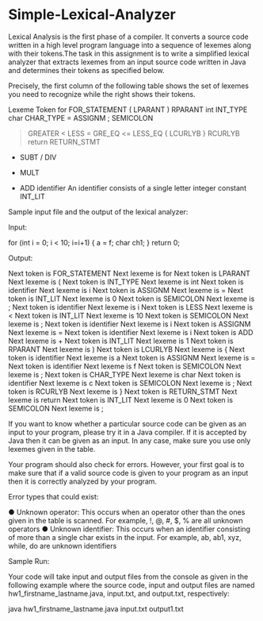 # Simple-Lexical-Analyzer

Lexical Analysis is the first phase of a compiler. It converts a source code written in a
high level program language into a sequence of lexemes along with their tokens.The
task in this assignment is to write a simplified lexical analyzer that extracts lexemes
from an input source code written in Java and determines their tokens as specified
below.

Precisely, the first column of the following table shows the set of lexemes you need to
recognize while the right shows their tokens.

Lexeme Token
for FOR_STATEMENT
( LPARANT
) RPARANT
int INT_TYPE
char CHAR_TYPE
= ASSIGNM
; SEMICOLON
> GREATER
< LESS
>= GRE_EQ
<= LESS_EQ
{ LCURLYB
} RCURLYB
return RETURN_STMT
- SUBT
/ DIV
* MULT
+ ADD
identifier An identifier consists of a single letter
integer constant INT_LIT

Sample input file and the output of the lexical analyzer:

Input:

for (int i = 0; i < 10; i=i+1)
{
a = f;
char ch1;
}
return 0;

Output:

Next token is FOR_STATEMENT Next lexeme is for
Next token is LPARANT Next lexeme is (
Next token is INT_TYPE Next lexeme is int
Next token is identifier Next lexeme is i
Next token is ASSIGNM Next lexeme is =
Next token is INT_LIT Next lexeme is 0
Next token is SEMICOLON Next lexeme is ;
Next token is identifier Next lexeme is i
Next token is LESS Next lexeme is <
Next token is INT_LIT Next lexeme is 10
Next token is SEMICOLON Next lexeme is ;
Next token is identifier Next lexeme is i
Next token is ASSIGNM Next lexeme is =
Next token is identifier Next lexeme is i
Next token is ADD Next lexeme is +
Next token is INT_LIT Next lexeme is 1
Next token is RPARANT Next lexeme is )
Next token is LCURLYB Next lexeme is {
Next token is identifier Next lexeme is a
Next token is ASSIGNM Next lexeme is =
Next token is identifier Next lexeme is f
Next token is SEMICOLON Next lexeme is ;
Next token is CHAR_TYPE Next lexeme is char
Next token is identifier Next lexeme is c
Next token is SEMICOLON Next lexeme is ;
Next token is RCURLYB Next lexeme is }
Next token is RETURN_STMT Next lexeme is return
Next token is INT_LIT Next lexeme is 0
Next token is SEMICOLON Next lexeme is ;

If you want to know whether a particular source code can be given as an input to your
program, please try it in a Java compiler. If it is accepted by Java then it can be given
as an input. In any case, make sure you use only lexemes given in the table.

Your program should also check for errors. However, your first goal is to make sure
that if a valid source code is given to your program as an input then it is correctly
analyzed by your program.

Error types that could exist:

● Unknown operator: This occurs when an operator other than the ones given in
the table is scanned. For example, !, @, #, $, % are all unknown operators
● Unknown identifier: This occurs when an identifier consisting of more than a
single char exists in the input. For example, ab, ab1, xyz, while, do are
unknown identifiers

Sample Run:

Your code will take input and output files from the console as given in the following
example where the source code, input and output files are named
hw1_firstname_lastname.java, input.txt, and output.txt,
respectively:

java hw1_firstname_lastname.java input.txt output1.txt
